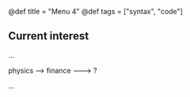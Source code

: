 @def title = "Menu 4"
@def tags = ["syntax", "code"]


## Current interest 
...

physics --> finance ---> ?

...


